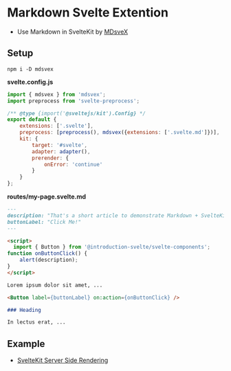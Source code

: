 # Markdown Svelte Extention

- Use Markdown in SvelteKit by [MDsveX](https://github.com/pngwn/MDsveX)

## Setup

`npm i -D mdsvex`

**svelte.config.js**
```javascript
import { mdsvex } from 'mdsvex';
import preprocess from 'svelte-preprocess';

/** @type {import('@sveltejs/kit').Config} */
export default {
	extensions: ['.svelte'],
	preprocess: [preprocess(), mdsvex({extensions: ['.svelte.md']})],
	kit: {
		target: '#svelte',
		adapter: adapter(),
		prerender: {
			onError: 'continue'
		}
	}
};
```

**routes/my-page.svelte.md**
```md
---
description: "That's a short article to demonstrate Markdown + SvelteKit extention."
buttonLabel: "Click Me!"
---

<script>
  import { Button } from '@introduction-svelte/svelte-components';
function onButtonClick() {
    alert(description);
}
</script>

Lorem ipsum dolor sit amet, ...

<Button label={buttonLabel} on:action={onButtonClick} />

### Heading

In lectus erat, ...
```

## Example

- [SvelteKit Server Side Rendering](../examples/sveltekit-ssr/README.md)

